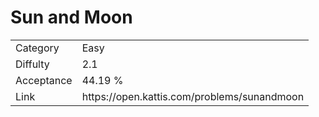 # Sun and Moon

<table>
    <tr>
        <td>Category</td>
        <td>Easy</td>
    </tr>
    <tr>
        <td>Diffulty</td>
        <td>2.1</td>
    </tr>
    <tr>
        <td>Acceptance</td>
        <td>44.19 %</td>
    </tr>
    <tr>
        <td>Link</td>
        <td>https://open.kattis.com/problems/sunandmoon</td>
    </tr>
</table>
